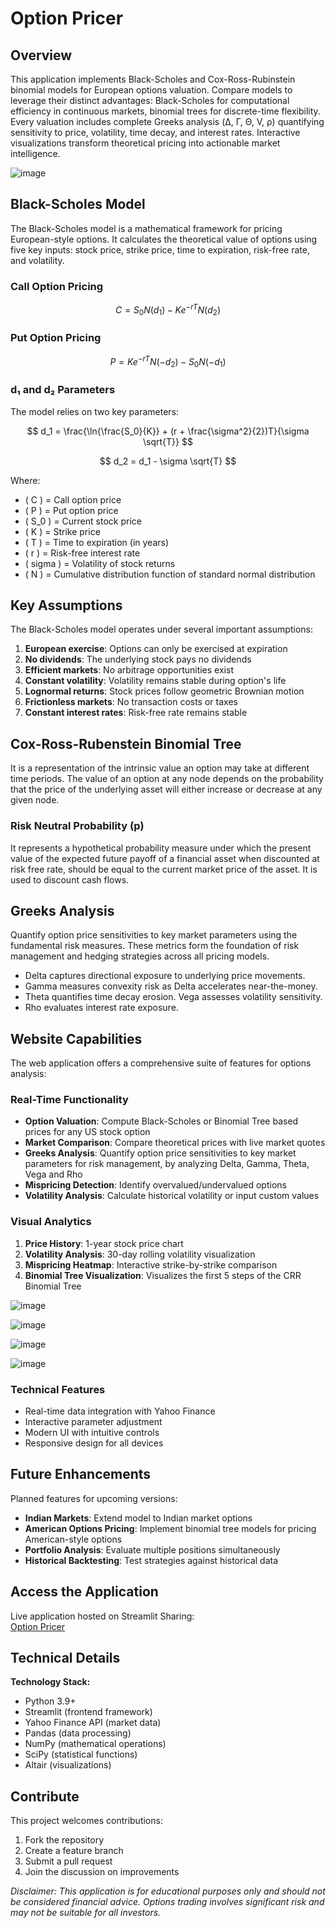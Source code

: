 # Option Pricer 

## Overview
This application implements Black-Scholes and Cox-Ross-Rubinstein binomial models for European options valuation. Compare models to leverage their distinct advantages: Black-Scholes for computational efficiency in continuous markets, binomial trees for discrete-time flexibility. Every valuation includes complete Greeks analysis (Δ, Γ, Θ, V, ρ) quantifying sensitivity to price, volatility, time decay, and interest rates. Interactive visualizations transform theoretical pricing into actionable market intelligence.

![image](https://github.com/user-attachments/assets/bc671f6f-7602-473d-963d-b3c884c3c81e)


## Black-Scholes Model
The Black-Scholes model is a mathematical framework for pricing European-style options. It calculates the theoretical value of options using five key inputs: stock price, strike price, time to expiration, risk-free rate, and volatility.

### Call Option Pricing
$$ C = S_0 N(d_1) - K e^{-rT} N(d_2) $$

### Put Option Pricing
$$ P = K e^{-rT} N(-d_2) - S_0 N(-d_1) $$

### d₁ and d₂ Parameters
The model relies on two key parameters:

$$ d_1 = \frac{\ln{\frac{S_0}{K}} + (r + \frac{\sigma^2}{2})T}{\sigma \sqrt{T}} $$

$$ d_2 = d_1 - \sigma \sqrt{T} $$

Where:
- \( C \) = Call option price
- \( P \) = Put option price
- \( S_0 \) = Current stock price
- \( K \) = Strike price
- \( T \) = Time to expiration (in years)
- \( r \) = Risk-free interest rate
- \( sigma \) = Volatility of stock returns
- \( N \) = Cumulative distribution function of standard normal distribution

## Key Assumptions
The Black-Scholes model operates under several important assumptions:
1. **European exercise**: Options can only be exercised at expiration
2. **No dividends**: The underlying stock pays no dividends
3. **Efficient markets**: No arbitrage opportunities exist
4. **Constant volatility**: Volatility remains stable during option's life
5. **Lognormal returns**: Stock prices follow geometric Brownian motion
6. **Frictionless markets**: No transaction costs or taxes
7. **Constant interest rates**: Risk-free rate remains stable

## Cox-Ross-Rubenstein Binomial Tree
It is a representation of the intrinsic value an option may take at different time periods. The value of an option at any node depends on the probability that the price of the underlying asset will either increase or decrease at any given node.

### Risk Neutral Probability (p)
It represents a hypothetical probability measure under which the present value of the expected future payoff of a financial asset when discounted at risk free rate, should be equal to the current market price of the asset. It is used to discount cash flows.

## Greeks Analysis
Quantify option price sensitivities to key market parameters using the fundamental risk measures. These metrics form the foundation of risk management and hedging strategies across all pricing models. 
- Delta captures directional exposure to underlying price movements.
- Gamma measures convexity risk as Delta accelerates near-the-money.
- Theta quantifies time decay erosion. Vega assesses volatility sensitivity.
- Rho evaluates interest rate exposure.

## Website Capabilities
The web application offers a comprehensive suite of features for options analysis:

### Real-Time Functionality
- **Option Valuation**: Compute Black-Scholes or Binomial Tree based prices for any US stock option
- **Market Comparison**: Compare theoretical prices with live market quotes
- **Greeks Analysis**: Quantify option price sensitivities to key market parameters for risk management, by analyzing Delta, Gamma, Theta, Vega and Rho
- **Mispricing Detection**: Identify overvalued/undervalued options
- **Volatility Analysis**: Calculate historical volatility or input custom values

### Visual Analytics
1. **Price History**: 1-year stock price chart
2. **Volatility Analysis**: 30-day rolling volatility visualization
3. **Mispricing Heatmap**: Interactive strike-by-strike comparison
4. **Binomial Tree Visualization**: Visualizes the first 5 steps of the CRR Binomial Tree

![image](https://github.com/user-attachments/assets/b87b9d97-bafa-4366-823a-87435f38fafd) 

![image](https://github.com/user-attachments/assets/680ff1ae-0e7e-409d-864e-4edffa30de9b)

![image](https://github.com/user-attachments/assets/85638251-cb98-4896-af59-e2715959a605)

![image](https://github.com/user-attachments/assets/080f1058-b80d-41a5-b6d6-0098e52decb6)


### Technical Features
- Real-time data integration with Yahoo Finance
- Interactive parameter adjustment
- Modern UI with intuitive controls
- Responsive design for all devices

## Future Enhancements
Planned features for upcoming versions:
- **Indian Markets**: Extend model to Indian market options
- **American Options Pricing**: Implement binomial tree models for pricing American-style options
- **Portfolio Analysis**: Evaluate multiple positions simultaneously
- **Historical Backtesting**: Test strategies against historical data

## Access the Application
Live application hosted on Streamlit Sharing:  
[Option Pricer](https://options-pricer.streamlit.app/)

## Technical Details
**Technology Stack:**
- Python 3.9+
- Streamlit (frontend framework)
- Yahoo Finance API (market data)
- Pandas (data processing)
- NumPy (mathematical operations)
- SciPy (statistical functions)
- Altair (visualizations)

## Contribute
This project welcomes contributions:
1. Fork the repository
2. Create a feature branch
3. Submit a pull request
4. Join the discussion on improvements

*Disclaimer: This application is for educational purposes only and should not be considered financial advice. Options trading involves significant risk and may not be suitable for all investors.*
